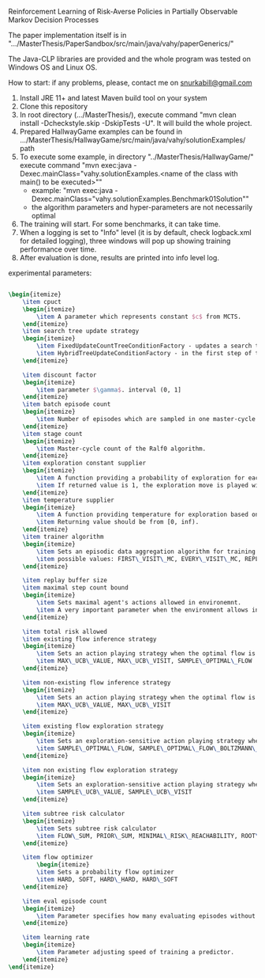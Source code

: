 Reinforcement Learning of Risk-Averse Policies in Partially Observable Markov Decision Processes

The paper implementation itself is in ".../MasterThesis/PaperSandbox/src/main/java/vahy/paperGenerics/"

The Java-CLP libraries are provided and the whole program was tested on Windows OS and Linux OS.

How to start:
if any problems, please, contact me on snurkabill@gmail.com

1. Install JRE 11+ and latest Maven build tool on your system
2. Clone this repository
3. In root directory (.../MasterThesis/), execute command "mvn clean install -Dcheckstyle.skip -DskipTests -U". It will build the whole project.
4. Prepared HallwayGame examples can be found in .../MasterThesis/HallwayGame/src/main/java/vahy/solutionExamples/ path
5. To execute some example, in directory "../MasterThesis/HallwayGame/" execute command "mvn exec:java -Dexec.mainClass="vahy.solutionExamples.<name of the class with main() to be executed>""
    - example: "mvn exec:java -Dexec.mainClass="vahy.solutionExamples.Benchmark01Solution""
    - the algorithm parameters and hyper-parameters are not necessarily optimal
6. The training will start. For some benchmarks, it can take time.
7. When a logging is set to "Info" level (it is by default, check logback.xml for detailed logging), three windows will pop up showing training performance over time.
8. After evaluation is done, results are printed into info level log.








experimental parameters:


```tex

\begin{itemize}
    \item cpuct
    \begin{itemize}
        \item A parameter which represents constant $c$ from MCTS.
    \end{itemize}
    \item search tree update strategy
    \begin{itemize}
        \item FixedUpdateCountTreeConditionFactory - updates a search tree $n$ times per step
        \item HybridTreeUpdateConditionFactory - in the first step of the episode updates a search tree $n$ times or until given time is reached. Every next step is bounded with another, usually shorter, time interval.
    \end{itemize}

    \item discount factor
    \begin{itemize}
        \item parameter $\gamma$. interval (0, 1]
    \end{itemize}
    \item batch episode count
    \begin{itemize}
        \item Number of episodes which are sampled in one master-cycle of the Ralf0 algorithm.
    \end{itemize}
    \item stage count
    \begin{itemize}
        \item Master-cycle count of the Ralf0 algorithm.
    \end{itemize}
    \item exploration constant supplier
    \begin{itemize}
        \item A function providing a probability of exploration for each exploration call requested by policy $\pi$.
        \item If returned value is 1, the exploration move is played with probability 1.
    \end{itemize}
    \item temperature supplier
    \begin{itemize}
        \item A function providing temperature for exploration based on boltzmann approach.
        \item Returning value should be from [0, inf).
    \end{itemize}
    \item trainer algorithm
    \begin{itemize}
        \item Sets an episodic data aggregation algorithm for training a predictor.
        \item possible values: FIRST\_VISIT\_MC, EVERY\_VISIT\_MC, REPLAY\_BUFFER
    \end{itemize}

    \item replay buffer size
    \item maximal step count bound
    \begin{itemize}
        \item Sets maximal agent's actions allowed in environemnt.
        \item A very important parameter when the environment allows infinite cycling.
    \end{itemize}

    \item total risk allowed
    \item existing flow inference strategy
    \begin{itemize}
        \item Sets an action playing strategy when the optimal flow is found.
        \item MAX\_UCB\_VALUE, MAX\_UCB\_VISIT, SAMPLE\_OPTIMAL\_FLOW
    \end{itemize}

    \item non-existing flow inference strategy
    \begin{itemize}
        \item Sets an action playing strategy when the optimal flow is not found.
        \item MAX\_UCB\_VALUE, MAX\_UCB\_VISIT
    \end{itemize}

    \item existing flow exploration strategy
    \begin{itemize}
        \item Sets an exploration-sensitive action playing strategy when the optimal flow is found.
        \item SAMPLE\_OPTIMAL\_FLOW, SAMPLE\_OPTIMAL\_FLOW\_BOLTZMANN\_NOISE
    \end{itemize}

    \item non existing flow exploration strategy
    \begin{itemize}
        \item Sets an exploration-sensitive action playing strategy when the optimal flow is found.
        \item SAMPLE\_UCB\_VALUE, SAMPLE\_UCB\_VISIT
    \end{itemize}

    \item subtree risk calculator
    \begin{itemize}
        \item Sets subtree risk calculator
        \item FLOW\_SUM, PRIOR\_SUM, MINIMAL\_RISK\_REACHABILITY, ROOT\_PREDICTION
    \end{itemize}

    \item flow optimizer
        \begin{itemize}
        \item Sets a probability flow optimizer
        \item HARD, SOFT, HARD\_HARD, HARD\_SOFT
    \end{itemize}

    \item eval episode count
    \begin{itemize}
        \item Parameter specifies how many evaluating episodes without exploration should be performed.
    \end{itemize}

    \item learning rate
    \begin{itemize}
        \item Parameter adjusting speed of training a predictor.
    \end{itemize}
\end{itemize}
 
```


